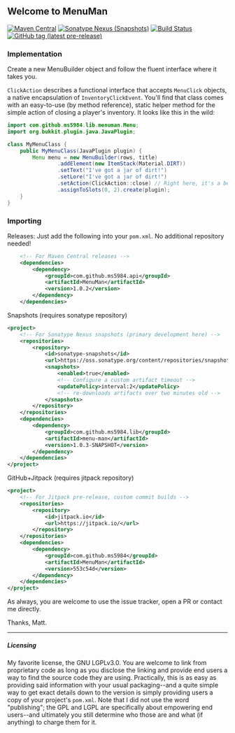 ## Welcome to MenuMan
[![Maven Central](https://img.shields.io/maven-central/v/com.github.ms5984.api/MenuMan)](https://oss.sonatype.org/#nexus-search;quick~MenuMan)
[![Sonatype Nexus (Snapshots)](https://img.shields.io/nexus/s/com.github.ms5984.lib/menu-man?server=https%3A%2F%2Foss.sonatype.org)](https://oss.sonatype.org/#nexus-search;gav~com.github.ms5984.lib~menu-man~~~)
[![Build Status](https://img.shields.io/travis/com/ms5984/MenuMan?label=travis-ci)](https://travis-ci.com/ms5984/MenuMan)
[![GitHub tag (latest pre-release)](https://img.shields.io/github/v/tag/ms5984/MenuMan?include_prereleases)](https://github.com/ms5984/MenuMan/releases)

### Implementation
Create a new MenuBuilder object and follow the fluent interface where it takes you.

`ClickAction` describes a functional interface that accepts `MenuClick` objects,
a native encapsulation of `InventoryClickEvent`. You'll find that class comes with
an easy-to-use (by method reference), static helper method for the simple action of
closing a player's inventory. It looks like this in the wild:

```java
import com.github.ms5984.lib.menuman.Menu;
import org.bukkit.plugin.java.JavaPlugin;

class MyMenuClass {
    public MyMenuClass(JavaPlugin plugin) {
        Menu menu = new MenuBuilder(rows, title)
                .addElement(new ItemStack(Material.DIRT))
                .setText("I've got a jar of dirt!")
                .setLore("I've got a jar of dirt!")
                .setAction(ClickAction::close) // Right here, it's a beaut.
                .assignToSlots(0, 2).create(plugin);
    }
}
```

### Importing
Releases: Just add the following into your `pom.xml`. No additional repository needed!
```xml
    <!-- For Maven Central releases -->
    <dependencies>
        <dependency>
            <groupId>com.github.ms5984.api</groupId>
            <artifactId>MenuMan</artifactId>
            <version>1.0.2</version>
        </dependency>
    </dependencies>
```
Snapshots (requires sonatype repository)
```xml
<project>
    <!-- For Sonatype Nexus snapshots (primary development here) -->
    <repositories>
        <repository>
            <id>sonatype-snapshots</id>
            <url>https://oss.sonatype.org/content/repositories/snapshots/</url>
            <snapshots>
                <enabled>true</enabled>
                <!-- Configure a custom artifact timeout -->
                <updatePolicy>interval:2</updatePolicy>
                <!-- re-downloads artifacts over two minutes old -->
            </snapshots>
        </repository>
    </repositories>
    <dependencies>
        <dependency>
            <groupId>com.github.ms5984.lib</groupId>
            <artifactId>menu-man</artifactId>
            <version>1.0.3-SNAPSHOT</version>
        </dependency>
    </dependencies>
</project>
```
GitHub+Jitpack (requires jitpack repository)
```xml
<project>
    <!-- For Jitpack pre-release, custom commit builds -->
    <repositories>
        <repository>
            <id>jitpack.io</id>
            <url>https://jitpack.io/</url>
        </repository>
    </repositories>
    <dependencies>
        <dependency>
            <groupId>com.github.ms5984</groupId>
            <artifactId>MenuMan</artifactId>
            <version>553c54d</version>
        </dependency>
    </dependencies>
</project>
```

As always, you are welcome to use the issue tracker, open a PR or contact me directly.

Thanks, Matt.



---
##### Licensing
My favorite license, the GNU LGPLv3.0. You are welcome to link from proprietary code as
long as you disclose the linking and provide end users a way to find the source code
they are using. Practically, this is as easy as providing said information with your
usual packaging--and a quite simple way to get exact details down to the version is
simply providing users a copy of your project's `pom.xml`. Note that I did not use
the word "publishing"; the GPL and LGPL are specifically about empowering end users--and
ultimately you still determine who those are and what (if anything) to charge them for
it.
